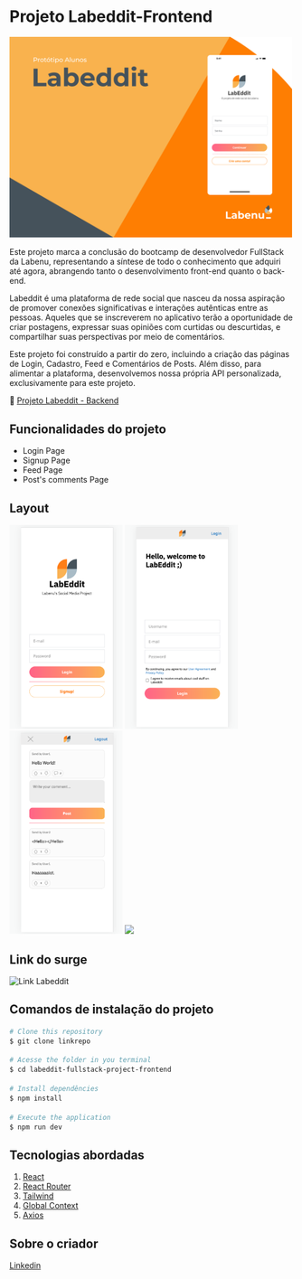 # Projeto Labeddit-Frontend

<img src="./src/assets/prototipo.png" width="500"  />

Este projeto marca a conclusão do bootcamp de desenvolvedor FullStack da Labenu, representando a síntese de todo o conhecimento que adquiri até agora, abrangendo tanto o desenvolvimento front-end quanto o back-end.

Labeddit é uma plataforma de rede social que nasceu da nossa aspiração de promover conexões significativas e interações autênticas entre as pessoas. Aqueles que se inscreverem no aplicativo terão a oportunidade de criar postagens, expressar suas opiniões com curtidas ou descurtidas, e compartilhar suas perspectivas por meio de comentários.

Este projeto foi construído a partir do zero, incluindo a criação das páginas de Login, Cadastro, Feed e Comentários de Posts. Além disso, para alimentar a plataforma, desenvolvemos nossa própria API personalizada, exclusivamente para este projeto.

🚩 [Projeto Labeddit - Backend](https://github.com/henriquediasper-dev/Labeddit-Backend)

## Funcionalidades do projeto

- Login Page
- Signup Page
- Feed Page
- Post's comments Page

## Layout

<div class="fex">
<img src="./src/assets/loginPage.png" width="200"  />
<img src="./src/assets/signupPage.png" width="200"  />
<img src="./src/assets/feedPage.png" width="200"  />
<img src="./src/assets/postcommentsPage.png" width="200"  />
</div>

## Link do surge

![Link Labeddit](https://henriquediasper-labeddit-project-fullstack.surge.sh/)

## Comandos de instalação do projeto

```bash
# Clone this repository
$ git clone linkrepo

# Acesse the folder in you terminal
$ cd labeddit-fullstack-project-frontend

# Install dependêncies
$ npm install

# Execute the application
$ npm run dev
```

## Tecnologias abordadas

1. [React](https://pt-br.reactjs.org/)
2. [React Router](https://reactrouter.com/en/main)
3. [Tailwind](https://tailwindcss.com/)
4. [Global Context](https://pt-br.reactjs.org/docs/context.html)
5. [Axios](https://axios-http.com/docs/intro)

## Sobre o criador

[Linkedin](https://www.linkedin.com/in/henrique-diasper)
